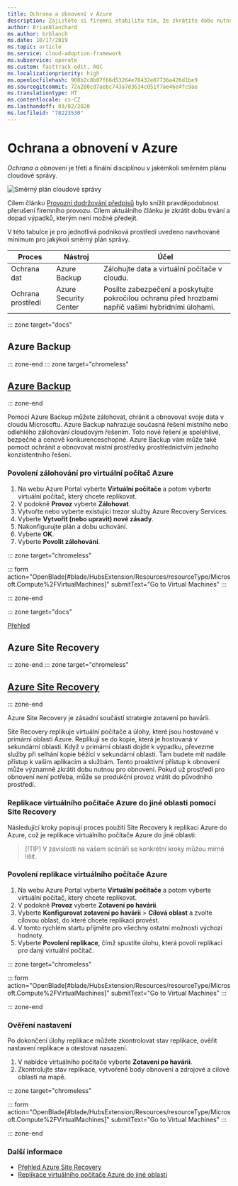 ```yaml
---
title: Ochrana a obnovení v Azure
description: Zajistěte si firemní stabilitu tím, že zkrátíte dobu nutnou k obnovení.
author: BrianBlanchard
ms.author: brblanch
ms.date: 10/17/2019
ms.topic: article
ms.service: cloud-adoption-framework
ms.subservice: operate
ms.custom: fasttrack-edit, AQC
ms.localizationpriority: high
ms.openlocfilehash: 908b2c8b07f66d53264e78432e07736a426d1be9
ms.sourcegitcommit: 72a280cd7aebc743a7d3634c051f7ae46e4fc9ae
ms.translationtype: HT
ms.contentlocale: cs-CZ
ms.lasthandoff: 03/02/2020
ms.locfileid: "78223530"
---
```

# <a name="protect-and-recover-in-azure"></a>Ochrana a obnovení v Azure

_Ochrana a obnovení_ je třetí a finální disciplínou v jakémkoli směrném plánu cloudové správy.

![Směrný plán cloudové správy](../../_images/manage/management-baseline.png)

Cílem článku [Provozní dodržování předpisů](./operational-compliance.md) bylo snížit pravděpodobnost přerušení firemního provozu. Cílem aktuálního článku je zkrátit dobu trvání a dopad výpadků, kterým není možné předejít.

V této tabulce je pro jednotlivá podniková prostředí uvedeno navrhované minimum pro jakýkoli směrný plán správy.

|Proces  |Nástroj  |Účel  |
|---------|---------|---------|
|Ochrana dat|Azure Backup|Zálohujte data a virtuální počítače v cloudu.|
|Ochrana prostředí|Azure Security Center|Posilte zabezpečení a poskytujte pokročilou ochranu před hrozbami napříč vašimi hybridními úlohami.|

::: zone target="docs"

## <a name="azure-backup"></a>Azure Backup

::: zone-end
::: zone target="chromeless"

## <a name="azure-backup"></a>[Azure Backup](#tab/UpdbackupateManagement)

::: zone-end

Pomocí Azure Backup můžete zálohovat, chránit a obnovovat svoje data v cloudu Microsoftu. Azure Backup nahrazuje současná řešení místního nebo odlehlého zálohování cloudovým řešením. Toto nové řešení je spolehlivé, bezpečné a cenově konkurenceschopné. Azure Backup vám může také pomoct ochránit a obnovovat místní prostředky prostřednictvím jednoho konzistentního řešení.

### <a name="enable-backup-for-an-azure-vm"></a>Povolení zálohování pro virtuální počítač Azure

1. Na webu Azure Portal vyberte **Virtuální počítače** a potom vyberte virtuální počítač, který chcete replikovat.
1. V podokně **Provoz** vyberte **Zálohovat**.
1. Vytvořte nebo vyberte existující trezor služby Azure Recovery Services.
1. Vyberte **Vytvořit (nebo upravit) nové zásady**.
1. Nakonfigurujte plán a dobu uchování.
1. Vyberte **OK**.
1. Vyberte **Povolit zálohování**.

::: zone target="chromeless"

::: form action="OpenBlade[#blade/HubsExtension/Resources/resourceType/Microsoft.Compute%2FVirtualMachines]" submitText="Go to Virtual Machines" :::

::: zone-end

::: zone target="docs"

[Přehled](https://docs.microsoft.com/azure/backup/backup-introduction-to-azure-backup)

## <a name="azure-site-recovery"></a>Azure Site Recovery

::: zone-end
::: zone target="chromeless"

## <a name="azure-site-recovery"></a>[Azure Site Recovery](#tab/siterecovery)

::: zone-end

Azure Site Recovery je zásadní součástí strategie zotavení po havárii.

Site Recovery replikuje virtuální počítače a úlohy, které jsou hostované v primární oblasti Azure. Replikují se do kopie, která je hostovaná v sekundární oblasti. Když v primární oblasti dojde k výpadku, převezme služby při selhání kopie běžící v sekundární oblasti. Tam budete mít nadále přístup k vašim aplikacím a službám. Tento proaktivní přístup k obnovení může významně zkrátit dobu nutnou pro obnovení. Pokud už prostředí pro obnovení není potřeba, může se produkční provoz vrátit do původního prostředí.

### <a name="replicate-an-azure-vm-to-another-region-with-site-recovery"></a>Replikace virtuálního počítače Azure do jiné oblasti pomocí Site Recovery

Následující kroky popisují proces použití Site Recovery k replikaci Azure do Azure, což je replikace virtuálního počítače Azure do jiné oblasti:
>
> [!TIP]
> V závislosti na vašem scénáři se konkrétní kroky můžou mírně lišit.
>

### <a name="enable-replication-for-the-azure-vm"></a>Povolení replikace virtuálního počítače Azure

1. Na webu Azure Portal vyberte **Virtuální počítače** a potom vyberte virtuální počítač, který chcete replikovat.
1. V podokně **Provoz** vyberte **Zotavení po havárii**.
1. Vyberte **Konfigurovat zotavení po havárii** > **Cílová oblast** a zvolte cílovou oblast, do které chcete replikaci provést.
1. V tomto rychlém startu přijměte pro všechny ostatní možnosti výchozí hodnoty.
1. Vyberte **Povolení replikace**, čímž spustíte úlohu, která povolí replikaci pro daný virtuální počítač.

::: zone target="chromeless"

::: form action="OpenBlade[#blade/HubsExtension/Resources/resourceType/Microsoft.Compute%2FVirtualMachines]" submitText="Go to Virtual Machines" :::

::: zone-end

### <a name="verify-settings"></a>Ověření nastavení

Po dokončení úlohy replikace můžete zkontrolovat stav replikace, ověřit nastavení replikace a otestovat nasazení.

1. V nabídce virtuálního počítače vyberte **Zotavení po havárii**.
1. Zkontrolujte stav replikace, vytvořené body obnovení a zdrojové a cílové oblasti na mapě.

::: zone target="chromeless"

::: form action="OpenBlade[#blade/HubsExtension/Resources/resourceType/Microsoft.Compute%2FVirtualMachines]" submitText="Go to Virtual Machines" :::

::: zone-end

### <a name="learn-more"></a>Další informace

- [Přehled Azure Site Recovery](https://docs.microsoft.com/azure/site-recovery/site-recovery-overview)
- [Replikace virtuálního počítače Azure do jiné oblasti](https://docs.microsoft.com/azure/site-recovery/azure-to-azure-quickstart)

